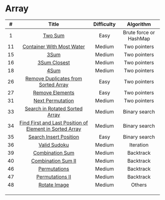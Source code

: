 # Array
| # | Title | Difficulty |Algorithm|
| :-----:| :----: | :----: |:----:| 
|1|[Two Sum](https://github.com/yuxuanm/Leetcode-Java/blob/master/Leetcode/src/array/Q1TwoSum.java)| Easy | Brute force or HashMap|
| 11 | [Container With Most Water](https://github.com/yuxuanm/Leetcode-Java/blob/master/Leetcode/src/array/Q11ContainerWithMostWater.java) | Medium | Two pointers|
| 15 |[3Sum](https://github.com/yuxuanm/Leetcode-Java/blob/master/Leetcode/src/array/Q15ThreeSum.java)| Medium |Two pointers|
| 16 | [3Sum Closest](https://github.com/yuxuanm/Leetcode-Java/blob/master/Leetcode/src/array/Q16ThreeSumClosest.java) | Medium | Two pointers|
| 18 | [4Sum](https://github.com/yuxuanm/Leetcode-Java/blob/master/Leetcode/src/array/Q18FourSum.java) | Medium |Two pointers| 
| 26 |[Remove Duplicates from Sorted Array](https://github.com/yuxuanm/Leetcode-Java/blob/master/Leetcode/src/array/Q26RemoveDuplicatesfromSortedArray.java) | Easy | Two pointers | 
| 27 | [Remove Elements](https://github.com/yuxuanm/Leetcode-Java/blob/master/Leetcode/src/array/Q27RemoveElement.java) | Easy | Two pointers | 
| 31 | [Next Permutation](https://github.com/yuxuanm/Leetcode-Java/blob/master/Leetcode/src/array/Q31NextPermutation.java) | Medium | Two pointers | 
| 33 | [Search in Rotated Sorted Array](https://github.com/yuxuanm/Leetcode-Java/blob/master/Leetcode/src/array/Q33SearchInRotatedSortedArray.java) | Medium | Binary search| 
| 34 | [Find First and Last Position of Element in Sorted Array](https://github.com/yuxuanm/Leetcode-Java/blob/master/Leetcode/src/array/Q34FindFirstAndLastPositionOfElementInSortedArray.java)| Medium | Binary search|
| 35 | [Search Insert Position](https://github.com/yuxuanm/Leetcode-Java/blob/master/Leetcode/src/array/Q35SearchInsertPosition.java) | Easy | Binary search |
| 36| [Valid Sudoku](https://github.com/yuxuanm/Leetcode-Java/blob/master/Leetcode/src/array/Q36ValidSudoku.java)| Medium| Iteration |
| 39 | [Combination Sum](https://github.com/yuxuanm/Leetcode-Java/blob/master/Leetcode/src/array/Q39CombinationSum.java) | Medium | Backtrack |
| 40 | [Combination Sum II](https://github.com/yuxuanm/Leetcode-Java/blob/master/Leetcode/src/array/Q40CombinationSumII.java) | Medium | Backtrack |
| 46 | [Permutations](https://github.com/yuxuanm/Leetcode-Java/blob/master/Leetcode/src/array/Q46Permutations.java) | Medium | Backtrack |
| 47 | [Permutations II](https://github.com/yuxuanm/Leetcode-Java/blob/master/Leetcode/src/array/Q47PermutationsII.java) | Medium | Backtrack |
| 48 | [Rotate Image](https://github.com/yuxuanm/Leetcode-Java/blob/master/Leetcode/src/array/Q48RotateImage.java) | Medium | Others |
|  | []() |  |  |
|  | []() |  |  |
|  | []() |  |  |
